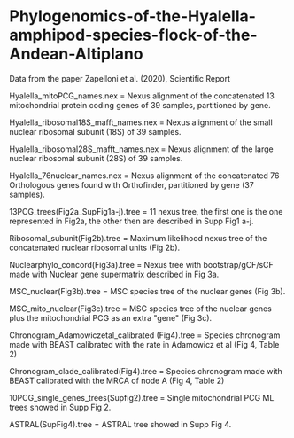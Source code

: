 # Phylogenomics-of-the-Hyalella-amphipod-species-flock-of-the-Andean-Altiplano
Data from the paper Zapelloni et al. (2020), Scientific Report

Hyalella_mitoPCG_names.nex = Nexus alignment of the concatenated 13 mitochondrial protein coding genes of 39 samples, partitioned by gene.

Hyalella_ribosomal18S_mafft_names.nex = Nexus alignment of the small nuclear ribosomal subunit (18S) of 39 samples.

Hyalella_ribosomal28S_mafft_names.nex = Nexus alignment of the large nuclear ribosomal subunit (28S) of 39 samples.

Hyalella_76nuclear_names.nex = Nexus alignment of the concatenated 76 Orthologous genes found with Orthofinder, partitioned by gene (37 samples).

13PCG_trees(Fig2a_SupFig1a-j).tree = 11 nexus tree, the first one is the one represented in Fig2a, the other then are described in Supp Fig1 a-j.

Ribosomal_subunit(Fig2b).tree = Maximum likelihood nexus tree of the concatenated nuclear ribosomal units (Fig 2b).

Nuclearphylo_concord(Fig3a).tree = Nexus tree with bootstrap/gCF/sCF made with Nuclear gene supermatrix described in Fig 3a.

MSC_nuclear(Fig3b).tree = MSC species tree of the nuclear genes (Fig 3b).

MSC_mito_nuclear(Fig3c).tree = MSC species tree of the nuclear genes plus the mitochondrial PCG as an extra "gene" (Fig 3c).

Chronogram_Adamowiczetal_calibrated (Fig4).tree = Species chronogram made with BEAST calibrated with the rate in Adamowicz et al (Fig 4, Table 2)

Chronogram_clade_calibrated(Fig4).tree = Species chronogram made with BEAST calibrated with the MRCA of node A (Fig 4, Table 2)

10PCG_single_genes_trees(Supfig2).tree = Single mitochondrial PCG ML trees showed in Supp Fig 2.

ASTRAL(SupFig4).tree = ASTRAL tree showed in Supp Fig 4.
